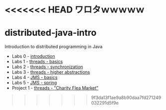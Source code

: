 <<<<<<< HEAD
ワロタｗｗｗｗｗ
=======
distributed-java-intro
======================

Introduction to distributed programming in Java

- Labs 0 - [introduction](0-introduction/README.md)
- Labs 1 - [threads - basics](1-threads-basics/README.md)
- Labs 2 - [threads - synchronization](2-threads-synchronization/README.md)
- Labs 3 - [threads - higher abstractions](3-threads-higher-abstractions/README.md)
- Labs 4 - [JMS - basics ](4-JMS-basics/README.md)
- Labs 5 - [JMS - spring ](5-spring-jms/README.md)
- Project 1 - [threads - "Charity Flea Market"](projects/1-threads/README.md)
>>>>>>> 9f3da13f1ae9a8b90daa7fd271249032291d5f9e
